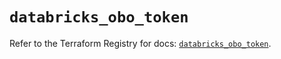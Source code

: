 # `databricks_obo_token`

Refer to the Terraform Registry for docs: [`databricks_obo_token`](https://registry.terraform.io/providers/databricks/databricks/1.93.0/docs/resources/obo_token).
